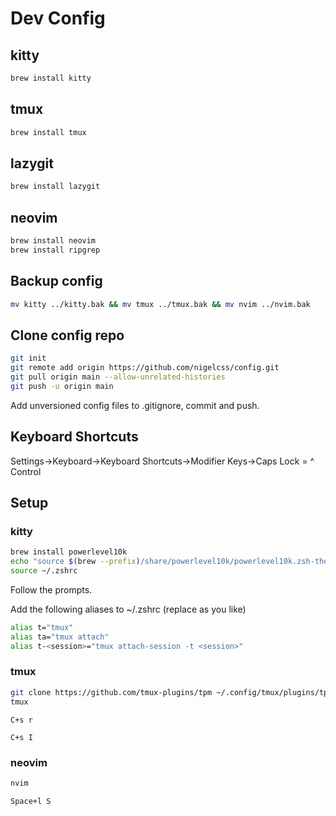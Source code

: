 # Dev Config

## kitty
```zsh
brew install kitty
```

## tmux
```zsh
brew install tmux
```

## lazygit
```zsh
brew install lazygit
```

## neovim
```zsh
brew install neovim
brew install ripgrep
```

## Backup config
```zsh
mv kitty ../kitty.bak && mv tmux ../tmux.bak && mv nvim ../nvim.bak
```

## Clone config repo
```zsh
git init
git remote add origin https://github.com/nigelcss/config.git
git pull origin main --allow-unrelated-histories
git push -u origin main
```

Add unversioned config files to .gitignore, commit and push.

## Keyboard Shortcuts
Settings->Keyboard->Keyboard Shortcuts->Modifier Keys->Caps Lock = ^ Control

## Setup

### kitty
```zsh
brew install powerlevel10k
echo "source $(brew --prefix)/share/powerlevel10k/powerlevel10k.zsh-theme" >>~/.zshrc
source ~/.zshrc
```

Follow the prompts.

Add the following aliases to ~/.zshrc (replace <session> as you like)
```zsh
alias t="tmux"
alias ta="tmux attach"
alias t-<session>="tmux attach-session -t <session>"
```

### tmux
```zsh
git clone https://github.com/tmux-plugins/tpm ~/.config/tmux/plugins/tpm
tmux
```
`C+s r`

`C+s I`

### neovim
```zsh
nvim
```

`Space+l S`
